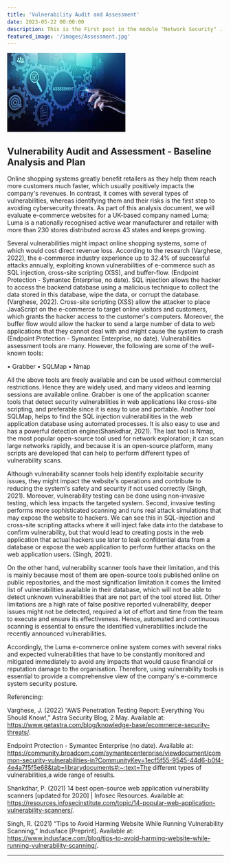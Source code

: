 ```yaml
---
title: 'Vulnerability Audit and Assessment'
date: 2023-05-22 00:00:00
description: This is the First post in the module "Network Security" .
featured_image: '/images/Assessment.jpg'
---
```


![](/images/Assessment.jpg)

## Vulnerability Audit and Assessment - Baseline Analysis and Plan

 Online shopping systems greatly benefit retailers as they help them reach more customers much faster, which usually positively impacts the company's revenues. In contrast, it comes with several types of vulnerabilities, whereas identifying them and their risks is the first step to avoiding cybersecurity threats. As part of this analysis document, we will evaluate e-commerce websites for a UK-based company named Luma; Luma is a nationally recognised active wear manufacturer and retailer with more than 230 stores distributed across 43 states and keeps growing.

Several vulnerabilities might impact online shopping systems, some of which would cost direct revenue loss. According to the research (Varghese, 2022), the e-commerce industry experience up to 32.4% of successful attacks annually, exploiting known vulnerabilities of e-commerce such as SQL injection, cross-site scripting (XSS), and buffer-flow. (Endpoint Protection - Symantec Enterprise, no date). SQL injection allows the hacker to access the backend database using a malicious technique to collect the data stored in this database, wipe the data, or corrupt the database. (Varghese, 2022). Cross-site scripting (XSS) allow the attacker to place JavaScript on the e-commerce to target online visitors and customers, which grants the hacker access to the customer's computers. Moreover, the buffer flow would allow the hacker to send a large number of data to web applications that they cannot deal with and might cause the system to crash (Endpoint Protection - Symantec Enterprise, no date).
Vulnerabilities assessment tools are many. However, the following are some of the well-known tools:

•	Grabber
•	SQLMap
•	Nmap

All the above tools are freely available and can be used without commercial restrictions. Hence they are widely used, and many videos and learning sessions are available online. Grabber is one of the application scanner tools that detect security vulnerabilities in web applications like cross-site scripting, and preferable since it is easy to use and portable. Another tool SQLMap, helps to find the SQL injection vulnerabilities in the web application database using automated processes. It is also easy to use and has a powerful detection engine(Shankdhar, 2021). The last tool is Nmap, the most popular open-source tool used for network exploration; it can scan large networks rapidly, and because it is an open-source platform, many scripts are developed that can help to perform different types of vulnerability scans.

Although vulnerability scanner tools help identify exploitable security issues, they might impact the website's operations and contribute to reducing the system's safety and security if not used correctly (Singh, 2021). Moreover, vulnerability testing can be done using non-invasive testing, which less impacts the targeted system. Second, invasive testing performs more sophisticated scanning and runs real attack simulations that may expose the website to hackers. We can see this in SQL-injection and cross-site scripting attacks where it will inject fake data into the database to confirm vulnerability, but that would lead to creating posts in the web application that actual hackers use later to leak confidential data from a database or expose the web application to perform further attacks on the web application users. (Singh, 2021).

On the other hand, vulnerability scanner tools have their limitation, and this is mainly because most of them are open-source tools published online on public repositories, and the most signification limitation it comes the limited list of vulnerabilities available in their database, which will not be able to detect unknown vulnerabilities that are not part of the tool stored list. Other limitations are a high rate of false positive reported vulnerability, deeper issues might not be detected, required a lot of effort and time from the team to execute and ensure its effectiveness. Hence, automated and continuous scanning is essential to ensure the identified vulnerabilities include the recently announced vulnerabilities. 

Accordingly, the Luma e-commerce online system comes with several risks and expected vulnerabilities that have to be constantly monitored and mitigated immediately to avoid any impacts that would cause financial or reputation damage to the organisation. Therefore, using vulnerability tools is essential to provide a comprehensive view of the company's e-commerce system security posture. 

Referencing:

Varghese, J. (2022) “AWS Penetration Testing Report: Everything You Should Know!,” Astra Security Blog, 2 May. Available at: https://www.getastra.com/blog/knowledge-base/ecommerce-security-threats/.

Endpoint Protection - Symantec Enterprise (no date). Available at: https://community.broadcom.com/symantecenterprise/viewdocument/common-security-vulnerabilities-in?CommunityKey=1ecf5f55-9545-44d6-b0f4-4e4a7f5f5e68&tab=librarydocuments#:~:text=The different types of vulnerabilities,a wide range of results.

Shankdhar, P. (2021) 14 best open-source web application vulnerability scanners [updated for 2020] | Infosec Resources. Available at: https://resources.infosecinstitute.com/topic/14-popular-web-application-vulnerability-scanners/.

Singh, R. (2021) “Tips to Avoid Harming Website While Running Vulnerability Scanning,” Indusface [Preprint]. Available at: https://www.indusface.com/blog/tips-to-avoid-harming-website-while-running-vulnerability-scanning/.


---


